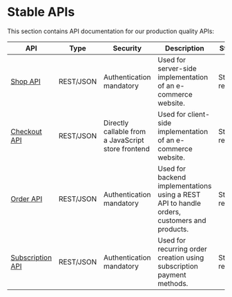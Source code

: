 # Stable APIs

This section contains API documentation for our production quality APIs:


 API |  Type  | Security | Description | Status
 --- | :----: | -------- | ----------- | ------
 [Shop API](/reference/stable/shop-api/index)                 | REST/JSON | Authentication mandatory                           | Used for server-side implementation of an e-commerce website.                               | Stable release
 [Checkout API](/reference/stable/checkout-api/index)         | REST/JSON | Directly callable from a JavaScript store frontend | Used for client-side implementation of an e-commerce website.                               | Stable release
 [Order API](/reference/stable/order-api/index)               | REST/JSON | Authentication mandatory                           | Used for backend implementations using a REST API to handle orders, customers and products. | Stable release
 [Subscription API](/reference/stable/subscription-api/index) | REST/JSON | Authentication mandatory                           | Used for recurring order creation using subscription payment methods.                       | Stable release

